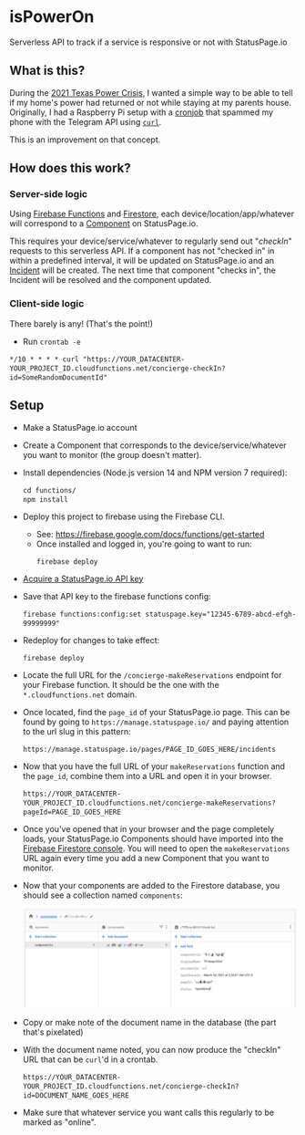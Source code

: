 isPowerOn
=========

Serverless API to track if a service is responsive or not with StatusPage.io

## What is this?

During the [2021 Texas Power Crisis](https://en.wikipedia.org/wiki/2021_Texas_power_crisis), I wanted a simple way to be able to tell if my home's power had returned or not while staying at my parents house. Originally, I had a Raspberry Pi setup with a [cronjob](https://en.wikipedia.org/wiki/Cron) that spammed my phone with the Telegram API using [`curl`](https://en.wikipedia.org/wiki/CURL).

This is an improvement on that concept.

## How does this work?

### Server-side logic

Using [Firebase Functions](https://firebase.google.com/products/functions) and [Firestore](https://firebase.google.com/products/firestore), each device/location/app/whatever will correspond to a [Component](https://support.atlassian.com/statuspage/docs/what-is-a-component/) on StatusPage.io.

This requires your device/service/whatever to regularly send out "*checkIn*" requests to this serverless API. If a component has not "checked in" in within a predefined interval, it will be updated on StatusPage.io and an [Incident](https://support.atlassian.com/statuspage/docs/what-is-an-incident/) will be created. The next time that component "checks in", the Incident will be resolved and the component updated.

### Client-side logic

There barely is any! (That's the point!)

-  Run `crontab -e`

```
*/10 * * * * curl "https://YOUR_DATACENTER-YOUR_PROJECT_ID.cloudfunctions.net/concierge-checkIn?id=SomeRandomDocumentId"
```


## Setup

- Make a StatusPage.io account
- Create a Component that corresponds to the device/service/whatever you want to monitor (the group doesn't matter).
- Install dependencies (Node.js version 14 and NPM version 7 required):
  ```
  cd functions/
  npm install
  ```
- Deploy this project to firebase using the Firebase CLI.
  - See: https://firebase.google.com/docs/functions/get-started
  - Once installed and logged in, you're going to want to run:
    ```
    firebase deploy
    ```
- [Acquire a StatusPage.io API key](https://developer.statuspage.io/#section/Authentication/api_key)
- Save that API key to the firebase functions config:
  ```
  firebase functions:config:set statuspage.key="12345-6789-abcd-efgh-99999999"
  ```
- Redeploy for changes to take effect:
  ```
  firebase deploy
  ```
- Locate the full URL for the `/concierge-makeReservations` endpoint for your Firebase function. It should be the one with the `*.cloudfunctions.net` domain.
- Once located, find the `page_id` of your StatusPage.io page. This can be found by going to `https://manage.statuspage.io/` and paying attention to the url slug in this pattern:
  ```
  https://manage.statuspage.io/pages/PAGE_ID_GOES_HERE/incidents
  ```
- Now that you have the full URL of your `makeReservations` function and the `page_id`, combine them into a URL and open it in your browser.
  ```
  https://YOUR_DATACENTER-YOUR_PROJECT_ID.cloudfunctions.net/concierge-makeReservations?pageId=PAGE_ID_GOES_HERE
  ```
- Once you've opened that in your browser and the page completely loads, your StatusPage.io Components should have imported into the [Firebase Firestore console](https://firebase.google.com/docs/firestore/using-console). You will need to open the `makeReservations` URL again every time you add a new Component that you want to monitor.
- Now that your components are added to the Firestore database, you should see a collection named `components`:

  ![components](images/firestore.png)
- Copy or make note of the document name in the database (the part that's pixelated)
- With the document name noted, you can now produce the "checkIn" URL that can be `curl`'d in a crontab.
  ```
  https://YOUR_DATACENTER-YOUR_PROJECT_ID.cloudfunctions.net/concierge-checkIn?id=DOCUMENT_NAME_GOES_HERE
  ```
- Make sure that whatever service you want calls this regularly to be marked as "online".